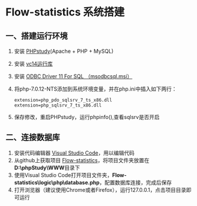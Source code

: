 # Flow-statistics 系统搭建
## 一、搭建运行环境 ##
1. 安装 [PHPstudy](httphttp://www.phpstudy.net/download.html "前往下载")(Apache + PHP + MySQL)
2. 安装 [vc14运行库](http://www.xdowns.com/soft/184/dll/2016/Soft_164980.html "前往下载")
3. 安装 [ODBC Driver 11 For SQL （msodbcsql.msi）](https://www.microsoft.com/en-us/download/details.aspx?id=36434 "前往下载")
4. 将php-7.0.12-NTS添加到系统环境变量，并在php.ini中插入如下两行：

	`extension=php_pdo_sqlsrv_7_ts_x86.dll`
	`extension=php_sqlsrv_7_ts_x86.dll`
5. 保存修改，重启PHPstudy，运行phpinfo(),查看sqlsrv是否开启

## 二、连接数据库 ##
1. 安装代码编辑器 [Visual Studio Code](https://code.visualstudio.com/ "前往下载")，用以编辑代码
2. 从github上获取项目 [Flow-statistics](https://github.com/leslieeilsel/Flow-statistics)，将项目文件夹放置在**D:\phpStudy\WWW**目录下
3. 使用Visual Studio Code打开项目文件夹，**Flow-statistics\logic\php\database.php**，配置数据库连接，完成后保存
4. 打开浏览器（建议使用Chrome或者Firefox），运行127.0.0.1，点击项目目录即可运行